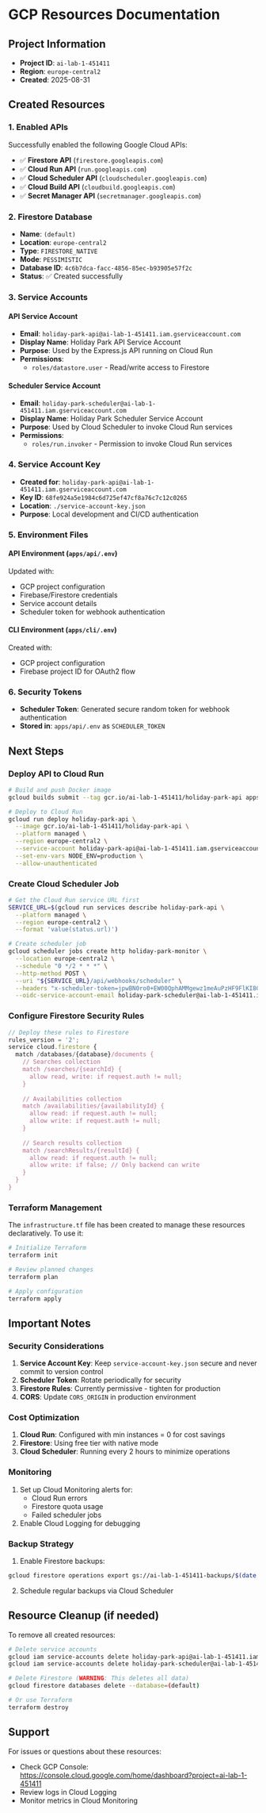 # GCP Resources Documentation

## Project Information
- **Project ID**: `ai-lab-1-451411`
- **Region**: `europe-central2`
- **Created**: 2025-08-31

## Created Resources

### 1. Enabled APIs
Successfully enabled the following Google Cloud APIs:
- ✅ **Firestore API** (`firestore.googleapis.com`)
- ✅ **Cloud Run API** (`run.googleapis.com`)
- ✅ **Cloud Scheduler API** (`cloudscheduler.googleapis.com`)
- ✅ **Cloud Build API** (`cloudbuild.googleapis.com`)
- ✅ **Secret Manager API** (`secretmanager.googleapis.com`)

### 2. Firestore Database
- **Name**: `(default)`
- **Location**: `europe-central2`
- **Type**: `FIRESTORE_NATIVE`
- **Mode**: `PESSIMISTIC`
- **Database ID**: `4c6b7dca-facc-4856-85ec-b93905e57f2c`
- **Status**: ✅ Created successfully

### 3. Service Accounts

#### API Service Account
- **Email**: `holiday-park-api@ai-lab-1-451411.iam.gserviceaccount.com`
- **Display Name**: Holiday Park API Service Account
- **Purpose**: Used by the Express.js API running on Cloud Run
- **Permissions**: 
  - `roles/datastore.user` - Read/write access to Firestore

#### Scheduler Service Account
- **Email**: `holiday-park-scheduler@ai-lab-1-451411.iam.gserviceaccount.com`
- **Display Name**: Holiday Park Scheduler Service Account
- **Purpose**: Used by Cloud Scheduler to invoke Cloud Run services
- **Permissions**:
  - `roles/run.invoker` - Permission to invoke Cloud Run services

### 4. Service Account Key
- **Created for**: `holiday-park-api@ai-lab-1-451411.iam.gserviceaccount.com`
- **Key ID**: `68fe924a5e1984c6d725ef47cf8a76c7c12c0265`
- **Location**: `./service-account-key.json`
- **Purpose**: Local development and CI/CD authentication

### 5. Environment Files

#### API Environment (`apps/api/.env`)
Updated with:
- GCP project configuration
- Firebase/Firestore credentials
- Service account details
- Scheduler token for webhook authentication

#### CLI Environment (`apps/cli/.env`)
Created with:
- GCP project configuration
- Firebase project ID for OAuth2 flow

### 6. Security Tokens
- **Scheduler Token**: Generated secure random token for webhook authentication
- **Stored in**: `apps/api/.env` as `SCHEDULER_TOKEN`

## Next Steps

### Deploy API to Cloud Run
```bash
# Build and push Docker image
gcloud builds submit --tag gcr.io/ai-lab-1-451411/holiday-park-api apps/api

# Deploy to Cloud Run
gcloud run deploy holiday-park-api \
  --image gcr.io/ai-lab-1-451411/holiday-park-api \
  --platform managed \
  --region europe-central2 \
  --service-account holiday-park-api@ai-lab-1-451411.iam.gserviceaccount.com \
  --set-env-vars NODE_ENV=production \
  --allow-unauthenticated
```

### Create Cloud Scheduler Job
```bash
# Get the Cloud Run service URL first
SERVICE_URL=$(gcloud run services describe holiday-park-api \
  --platform managed \
  --region europe-central2 \
  --format 'value(status.url)')

# Create scheduler job
gcloud scheduler jobs create http holiday-park-monitor \
  --location europe-central2 \
  --schedule "0 */2 * * *" \
  --http-method POST \
  --uri "${SERVICE_URL}/api/webhooks/scheduler" \
  --headers "x-scheduler-token=jpwBN0ro0+EW00QphAMMgewz1meAuPzHF9FlKI8GN80=" \
  --oidc-service-account-email holiday-park-scheduler@ai-lab-1-451411.iam.gserviceaccount.com
```

### Configure Firestore Security Rules
```javascript
// Deploy these rules to Firestore
rules_version = '2';
service cloud.firestore {
  match /databases/{database}/documents {
    // Searches collection
    match /searches/{searchId} {
      allow read, write: if request.auth != null;
    }
    
    // Availabilities collection
    match /availabilities/{availabilityId} {
      allow read: if request.auth != null;
      allow write: if request.auth != null;
    }
    
    // Search results collection
    match /searchResults/{resultId} {
      allow read: if request.auth != null;
      allow write: if false; // Only backend can write
    }
  }
}
```

### Terraform Management
The `infrastructure.tf` file has been created to manage these resources declaratively. To use it:

```bash
# Initialize Terraform
terraform init

# Review planned changes
terraform plan

# Apply configuration
terraform apply
```

## Important Notes

### Security Considerations
1. **Service Account Key**: Keep `service-account-key.json` secure and never commit to version control
2. **Scheduler Token**: Rotate periodically for security
3. **Firestore Rules**: Currently permissive - tighten for production
4. **CORS**: Update `CORS_ORIGIN` in production environment

### Cost Optimization
1. **Cloud Run**: Configured with min instances = 0 for cost savings
2. **Firestore**: Using free tier with native mode
3. **Cloud Scheduler**: Running every 2 hours to minimize operations

### Monitoring
1. Set up Cloud Monitoring alerts for:
   - Cloud Run errors
   - Firestore quota usage
   - Failed scheduler jobs
2. Enable Cloud Logging for debugging

### Backup Strategy
1. Enable Firestore backups:
```bash
gcloud firestore operations export gs://ai-lab-1-451411-backups/$(date +%Y%m%d)
```

2. Schedule regular backups via Cloud Scheduler

## Resource Cleanup (if needed)
To remove all created resources:

```bash
# Delete service accounts
gcloud iam service-accounts delete holiday-park-api@ai-lab-1-451411.iam.gserviceaccount.com
gcloud iam service-accounts delete holiday-park-scheduler@ai-lab-1-451411.iam.gserviceaccount.com

# Delete Firestore (WARNING: This deletes all data)
gcloud firestore databases delete --database=(default)

# Or use Terraform
terraform destroy
```

## Support
For issues or questions about these resources:
- Check GCP Console: https://console.cloud.google.com/home/dashboard?project=ai-lab-1-451411
- Review logs in Cloud Logging
- Monitor metrics in Cloud Monitoring